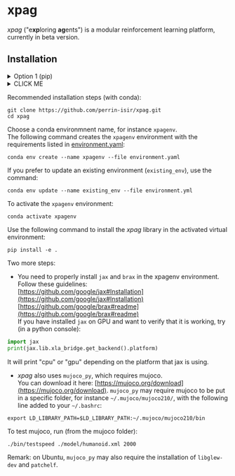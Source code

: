 # xpag
*xpag* ("e**xp**loring **ag**ents") is a modular reinforcement learning platform, currently in beta version.

## Installation

<details><summary>Option 1 (pip)</summary>
<p>

    ```bash
    pip install git+https://github.com/perrin-isir/xpag#egg=xpag
    ```
</p>
</details>

<details><summary>CLICK ME</summary>
<p>

#### We can hide anything, even code!

    ```ruby
      puts "Hello World"
    ```

</p>
</details>

Recommended installation steps (with conda): 
```
git clone https://github.com/perrin-isir/xpag.git
cd xpag
```
Choose a conda environmnent name, for instance `xpagenv`.  
The following command creates the `xpagenv` environment with the requirements listed in [environment.yaml](environment.yaml):
```
conda env create --name xpagenv --file environment.yaml
```
If you prefer to update an existing environment (`existing_env`), use the command:
```
conda env update --name existing_env --file environment.yml
```
To activate the `xpagenv` environment:
```
conda activate xpagenv
```
Use the following command to install the *xpag* library in the activated virtual environment:
```
pip install -e .
```

Two more steps:
* You need to properly install `jax` and `brax` in the xpagenv environment.  
Follow these guidelines:  
[https://github.com/google/jax#Installation](https://github.com/google/jax#Installation)  
[https://github.com/google/brax#readme](https://github.com/google/brax#readme)  
If you have installed `jax` on GPU and want to verify that it is working, try (in a python console):
```python
import jax
print(jax.lib.xla_bridge.get_backend().platform)
```
It will print "cpu" or "gpu" depending on the platform that jax is using.

* *xpag* also uses `mujoco_py`, which requires mujoco.  
You can download it here: [https://mujoco.org/download](https://mujoco.org/download).
`mujoco_py` may require mujoco to be put in a specific folder, for instance
`~/.mujoco/mujoco210/`, with the following line added to your `~/.bashrc`:
```
export LD_LIBRARY_PATH=$LD_LIBRARY_PATH:~/.mujoco/mujoco210/bin
```
To test mujoco, run (from the mujoco folder):
```
./bin/testspeed ./model/humanoid.xml 2000
```
Remark: on Ubuntu, `mujoco_py` may also require the installation of `libglew-dev` and `patchelf`.
